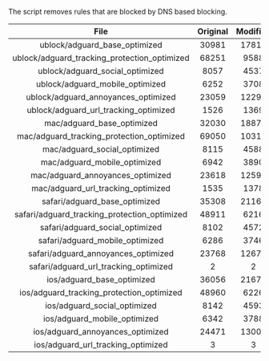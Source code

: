 The script removes rules that are blocked by DNS based blocking.


| File | Original | Modified |
|:----:|:-----:|:-----:|
| ublock/adguard_base_optimized | 30981 | 17817 |
| ublock/adguard_tracking_protection_optimized | 68251 | 9588 |
| ublock/adguard_social_optimized | 8057 | 4537 |
| ublock/adguard_mobile_optimized | 6252 | 3708 |
| ublock/adguard_annoyances_optimized | 23059 | 12292 |
| ublock/adguard_url_tracking_optimized | 1526 | 1369 |
| mac/adguard_base_optimized | 32030 | 18877 |
| mac/adguard_tracking_protection_optimized | 69050 | 10317 |
| mac/adguard_social_optimized | 8115 | 4588 |
| mac/adguard_mobile_optimized | 6942 | 3890 |
| mac/adguard_annoyances_optimized | 23618 | 12599 |
| mac/adguard_url_tracking_optimized | 1535 | 1378 |
| safari/adguard_base_optimized | 35308 | 21166 |
| safari/adguard_tracking_protection_optimized | 48911 | 6216 |
| safari/adguard_social_optimized | 8102 | 4572 |
| safari/adguard_mobile_optimized | 6286 | 3746 |
| safari/adguard_annoyances_optimized | 23768 | 12676 |
| safari/adguard_url_tracking_optimized | 2 | 2 |
| ios/adguard_base_optimized | 36056 | 21672 |
| ios/adguard_tracking_protection_optimized | 48960 | 6226 |
| ios/adguard_social_optimized | 8142 | 4593 |
| ios/adguard_mobile_optimized | 6342 | 3788 |
| ios/adguard_annoyances_optimized | 24471 | 13006 |
| ios/adguard_url_tracking_optimized | 3 | 3 |